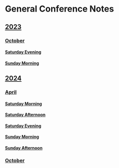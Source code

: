 # General Conference Notes

## [2023](2023)
### [October](2023/October)
#### [Saturday Evening](2023/October/SaturdyEvening.md)
#### [Sunday Morning](2023/October/SundayMorning.md)

##     [2024](2024)
###        [April](2024/April)
####             [Saturday Morning](2024/April/SaturdayMorning/index.md)
####             [Saturday Afternoon](2024/April/SaturdayAfternoon/index.md)
####             [Saturday Evening](2024/April/SaturdayEvening/index.md)
####             [Sunday Morning](2024/April/SundayMorning/index.md)
####             [Sunday Afternoon](2024/April/SundayAfternoon/index.md)
###         [October](2024/October)
